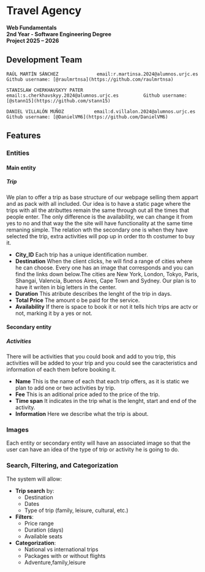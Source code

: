 # Travel Agency 

**Web Fundamentals**  
**2nd Year - Software Engineering Degree**  
**Project 2025 – 2026**


##  Development Team
`RAÚL MARTÍN SÁNCHEZ              email:r.martinsa.2024@alumnos.urjc.es             Github username: [@raulmrtnsa](https://github.com/raulmrtnsa)` <br>

`STANISLAW CHERKHAVSKYY PATER     email:s.cherkhavskyy.2024@alumnos.urjc.es         Github username: [@stann15](https://github.com/stann15)   ` <br>

`DANIEL VILLALÓN MUÑOZ           email:d.villalon.2024@alumnos.urjc.es              Github username: [@DanielVM6](https://github.com/DanielVM6) ` <br>     

## Features 

### Entities
  
#### Main entity

##### Trip
We plan to offer a trip as base structure of our webpage selling them appart and as pack with all included. Our idea is to have a static page where the trips with all the atributtes remain the same through out all the times that people enter. The only difference is the availability, we can change it from yes to no and that way the the site will have functionality at the same time remaning simple. The relation wth the secondary one is when they have selected the trip, extra activities will pop up in order tto th costumer to buy it.

- **City_ID** Each trip has a unique identification number.
- **Destination**  When the client clicks, he will find a range of cities where he can choose. Every one has an image that corresponds and you can find the links down below.The cities are New York, London, Tokyo, Paris, Shangai, Valencia, Buenos Aires, Cape Town and Sydney. Our plan is to have it writen in big letters in the center.
- **Duration** This atribute describes the lenght of the trip in days.  
- **Total Price** The amount o be paid for the service.   
- **Availability** If there is space to book it or not it tells hich trips are actv or not, marking it by a yes or not.

#### Secondary entity

##### Activities
There will be activities that you could book and add to you trip, this activities will be added to your trip and you could see the caracteristics and information of each them before booking it.

- **Name** This is the name of each that each trip offers, as it is static we plan to add one or two activities by trip. 
- **Fee** This is an aditional price aded to the price of the trip.  
- **Time span**  It indicates in the trip what is the lenght, start and end of the activity. 
- **Information** Here we describe what the trip is about.
  
### Images
Each entity or secondary entity will have an associated image so that the user can have an idea of ​​the type of trip or activity he is going to do.

### Search, Filtering, and Categorization

The system will allow:

- **Trip search** by:
  - Destination
  - Dates
  - Type of trip (family, leisure, cultural, etc.)
- **Filters**:
  - Price range
  - Duration (days)
  - Available seats
- **Categorization**:
  - National vs international trips  
  - Packages with or without flights  
  - Adventure,family,leisure 


